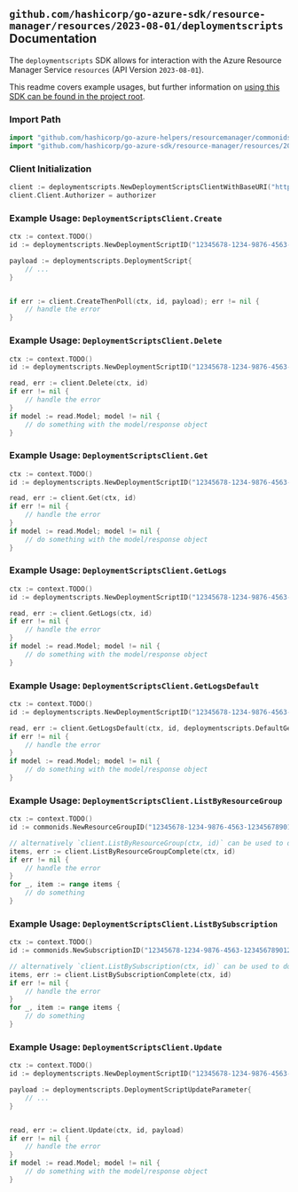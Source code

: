 
## `github.com/hashicorp/go-azure-sdk/resource-manager/resources/2023-08-01/deploymentscripts` Documentation

The `deploymentscripts` SDK allows for interaction with the Azure Resource Manager Service `resources` (API Version `2023-08-01`).

This readme covers example usages, but further information on [using this SDK can be found in the project root](https://github.com/hashicorp/go-azure-sdk/tree/main/docs).

### Import Path

```go
import "github.com/hashicorp/go-azure-helpers/resourcemanager/commonids"
import "github.com/hashicorp/go-azure-sdk/resource-manager/resources/2023-08-01/deploymentscripts"
```


### Client Initialization

```go
client := deploymentscripts.NewDeploymentScriptsClientWithBaseURI("https://management.azure.com")
client.Client.Authorizer = authorizer
```


### Example Usage: `DeploymentScriptsClient.Create`

```go
ctx := context.TODO()
id := deploymentscripts.NewDeploymentScriptID("12345678-1234-9876-4563-123456789012", "example-resource-group", "deploymentScriptValue")

payload := deploymentscripts.DeploymentScript{
	// ...
}


if err := client.CreateThenPoll(ctx, id, payload); err != nil {
	// handle the error
}
```


### Example Usage: `DeploymentScriptsClient.Delete`

```go
ctx := context.TODO()
id := deploymentscripts.NewDeploymentScriptID("12345678-1234-9876-4563-123456789012", "example-resource-group", "deploymentScriptValue")

read, err := client.Delete(ctx, id)
if err != nil {
	// handle the error
}
if model := read.Model; model != nil {
	// do something with the model/response object
}
```


### Example Usage: `DeploymentScriptsClient.Get`

```go
ctx := context.TODO()
id := deploymentscripts.NewDeploymentScriptID("12345678-1234-9876-4563-123456789012", "example-resource-group", "deploymentScriptValue")

read, err := client.Get(ctx, id)
if err != nil {
	// handle the error
}
if model := read.Model; model != nil {
	// do something with the model/response object
}
```


### Example Usage: `DeploymentScriptsClient.GetLogs`

```go
ctx := context.TODO()
id := deploymentscripts.NewDeploymentScriptID("12345678-1234-9876-4563-123456789012", "example-resource-group", "deploymentScriptValue")

read, err := client.GetLogs(ctx, id)
if err != nil {
	// handle the error
}
if model := read.Model; model != nil {
	// do something with the model/response object
}
```


### Example Usage: `DeploymentScriptsClient.GetLogsDefault`

```go
ctx := context.TODO()
id := deploymentscripts.NewDeploymentScriptID("12345678-1234-9876-4563-123456789012", "example-resource-group", "deploymentScriptValue")

read, err := client.GetLogsDefault(ctx, id, deploymentscripts.DefaultGetLogsDefaultOperationOptions())
if err != nil {
	// handle the error
}
if model := read.Model; model != nil {
	// do something with the model/response object
}
```


### Example Usage: `DeploymentScriptsClient.ListByResourceGroup`

```go
ctx := context.TODO()
id := commonids.NewResourceGroupID("12345678-1234-9876-4563-123456789012", "example-resource-group")

// alternatively `client.ListByResourceGroup(ctx, id)` can be used to do batched pagination
items, err := client.ListByResourceGroupComplete(ctx, id)
if err != nil {
	// handle the error
}
for _, item := range items {
	// do something
}
```


### Example Usage: `DeploymentScriptsClient.ListBySubscription`

```go
ctx := context.TODO()
id := commonids.NewSubscriptionID("12345678-1234-9876-4563-123456789012")

// alternatively `client.ListBySubscription(ctx, id)` can be used to do batched pagination
items, err := client.ListBySubscriptionComplete(ctx, id)
if err != nil {
	// handle the error
}
for _, item := range items {
	// do something
}
```


### Example Usage: `DeploymentScriptsClient.Update`

```go
ctx := context.TODO()
id := deploymentscripts.NewDeploymentScriptID("12345678-1234-9876-4563-123456789012", "example-resource-group", "deploymentScriptValue")

payload := deploymentscripts.DeploymentScriptUpdateParameter{
	// ...
}


read, err := client.Update(ctx, id, payload)
if err != nil {
	// handle the error
}
if model := read.Model; model != nil {
	// do something with the model/response object
}
```
